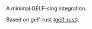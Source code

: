 A minimal GELF-slog integration.

Based on gelf-rust ([gelf-rust](https://github.com/bzikarsky/gelf-rust)).